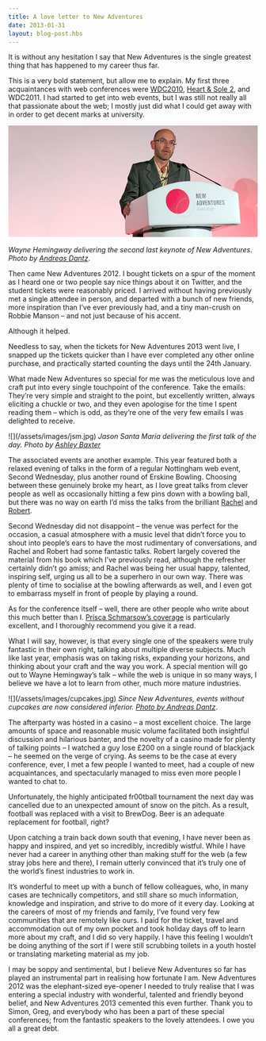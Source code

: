 ```yaml
---
title: A love letter to New Adventures
date: 2013-01-31
layout: blog-post.hbs
---
```


<p>It is without any hesitation I say that New Adventures is the single greatest thing that has happened to my career thus far.
</p>
<p>This is a very bold statement, but allow me to explain. My first three acquaintances with web conferences were <a href="http://twitter.com/webdevconf" title="http://twitter.com/webdevconf">WDC2010</a>, <a href="http://twitter.com/heartandsoleweb" title="http://twitter.com/heartandsoleweb">Heart &amp; Sole 2</a>, and WDC2011. I had started to get into web events, but I was still not really all that passionate about the web; I mostly just did what I could get away with in order to get decent marks at university.
</p>

![](/assets/images/hemingway.jpg)
<p><i>Wayne Hemingway delivering the second last keynote of New Adventures. Photo by <a href="http://www.flickr.com/photos/szene/8416312295/in/photostream/" alt=" ">Andreas Dantz</a></i>.</p>

<p>Then came New Adventures 2012. I bought tickets on a spur of the moment as I heard one or two people say nice things about it on Twitter, and the student tickets were reasonably priced. I arrived without having previously met a single attendee in person, and departed with a bunch of new friends, more inspiration than I’ve ever previously had, and a tiny man-crush on Robbie Manson – and not just because of his accent.
</p>
<p>Although it helped.
</p>
<p>Needless to say, when the tickets for New Adventures 2013 went live, I snapped up the tickets quicker than I have ever completed any other online purchase, and practically started counting the days until the 24th January.
</p>
<p>What made New Adventures so special for me was the meticulous love and craft put into every single touchpoint of the conference. Take the emails: They’re very simple and straight to the point, but excellently written, always eliciting a chuckle or two, and they even apologise for the time I spent reading them – which is odd, as they’re one of the very few emails I was delighted to receive.
</p>
<p>
![](/assets/images/jsm.jpg)
<i>Jason Santa Maria delivering the first talk of the day. Photo by <a href="http://twitter.com/ashleybaxter">Ashley Baxter</a></i></p>
<p>The associated events are another example. This year featured both a relaxed evening of talks in the form of a regular Nottingham web event, Second Wednesday, plus another round of Erskine Bowling. Choosing between these genuinely broke my heart, as I love great talks from clever people as well as occasionally hitting a few pins down with a bowling ball, but there was no way on earth I’d miss the talks from the brilliant <a href="http://twitter.com/missrachilli" title="http://twitter.com/missrachilli">Rachel</a> and <a href="http://twitter.com/robertmills" title="http://twitter.com/robertmills">Robert</a>.
</p>
<p>Second Wednesday did not disappoint – the venue was perfect for the occasion, a casual atmosphere with a music level that didn’t force you to shout into people’s ears to have the most rudimentary of conversations, and Rachel and Robert had some fantastic talks. Robert largely covered the material from his book which I’ve previously read, although the refresher certainly didn’t go amiss; and Rachel was being her usual happy, talented, inspiring self, urging us all to be a superhero in our own way. There was plenty of time to socialise at the bowling afterwards as well, and I even got to embarrass myself in front of people by playing a round.
</p>
<p>As for the conference itself – well, there are other people who write about this much better than I. <a href="http://graphiceyedea.co.uk/11/new-adventures-in-web-design-2013/" title="http://graphiceyedea.co.uk/11/new-adventures-in-web-design-2013/">Prisca Schmarsow’s coverage</a> is particularly excellent, and I thoroughly recommend you give it a read.
</p>
<p>What I will say, however, is that every single one of the speakers were truly fantastic in their own right, talking about multiple diverse subjects. Much like last year, emphasis was on taking risks, expanding your horizons, and thinking about your craft and the way you work. A special mention will go out to Wayne Hemingway’s talk – while the web is unique in so many ways, I believe we have a lot to learn from other, much more mature industries.
</p>
<p>
![](/assets/images/cupcakes.jpg)
<i>Since New Adventures, events without cupcakes are now considered inferior. <a href="http://www.flickr.com/photos/szene/8417423740/">Photo by Andreas Dantz</a></i>.</p>
<p>The afterparty was hosted in a casino – a most excellent choice. The large amounts of space and reasonable music volume facilitated both insightful discussion and hilarious banter, and the novelty of a casino made for plenty of talking points – I watched a guy lose £200 on a single round of blackjack – he seemed on the verge of crying. As seems to be the case at every conference, ever, I met a few people I wanted to meet, had a couple of new acquaintances, and spectacularly managed to miss even more people I wanted to chat to.
</p>
<p>Unfortunately, the highly anticipated fr00tball tournament the next day was cancelled due to an unexpected amount of snow on the pitch. As a result, football was replaced with a visit to BrewDog. Beer is an adequate replacement for football, right?
</p>
<p>Upon catching a train back down south that evening, I have never been as happy and inspired, and yet so incredibly, incredibly wistful. While I have never had a career in anything other than making stuff for the web (a few stray jobs here and there), I remain utterly convinced that it’s truly one of the world’s finest industries to work in.
</p>
<p>It’s wonderful to meet up with a bunch of fellow colleagues, who, in many cases are technically competitors, and still share so much information, knowledge and inspiration, and strive to do more of it every day. Looking at the careers of most of my friends and family, I’ve found very few communities that are remotely like ours. I paid for the ticket, travel and accommodation out of my own pocket and took holiday days off to learn more about my craft, and I did so very happily. I have this feeling I wouldn’t be doing anything of the sort if I were still scrubbing toilets in a youth hostel or translating marketing material as my job.
</p>
<p>I may be soppy and sentimental, but I believe New Adventures so far has played an instrumental part in realising how fortunate I am. New Adventures 2012 was the elephant-sized eye-opener I needed to truly realise that I was entering a special industry with wonderful, talented and friendly beyond belief, and New Adventures 2013 cemented this even further. Thank you to Simon, Greg, and everybody who has been a part of these special conferences; from the fantastic speakers to the lovely attendees. I owe you all a great debt.</p>

